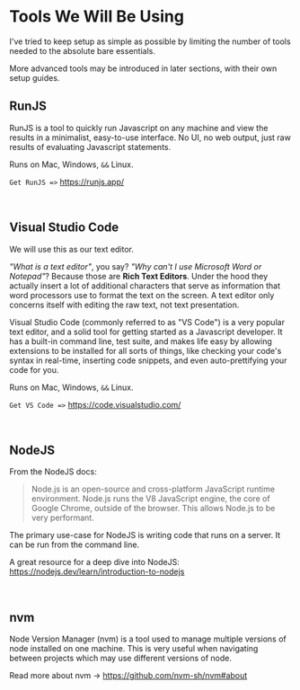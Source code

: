 # Tools We Will Be Using

I've tried to keep setup as simple as possible by limiting the number of tools needed to the absolute bare essentials.

More advanced tools may be introduced in later sections, with their own setup guides.

## RunJS

RunJS is a tool to quickly run Javascript on any machine and view the results in a minimalist, easy-to-use interface. No UI, no web output, just raw results of evaluating Javascript statements.

Runs on Mac, Windows, `&&` Linux.

`Get RunJS =>` https://runjs.app/

&nbsp;

## Visual Studio Code

We will use this as our text editor.

_"What is a text editor"_, you say? _"Why can't I use Microsoft Word or Notepad"_? Because those are **Rich Text Editors**. Under the hood they actually insert a lot of additional characters that serve as information that word processors use to format the text on the screen. A text editor only concerns itself with editing the raw text, not text presentation.

Visual Studio Code (commonly referred to as "VS Code") is a very popular text editor, and a solid tool for getting started as a Javascript developer. It has a built-in command line, test suite, and makes life easy by allowing extensions to be installed for all sorts of things, like checking your code's syntax in real-time, inserting code snippets, and even auto-prettifying your code for you.

Runs on Mac, Windows, `&&` Linux.

`Get VS Code =>` https://code.visualstudio.com/

&nbsp;

## NodeJS

From the NodeJS docs:

> Node.js is an open-source and cross-platform JavaScript runtime environment. Node.js runs the V8 JavaScript engine, the core of Google Chrome, outside of the browser. This allows Node.js to be very performant.

The primary use-case for NodeJS is writing code that runs on a server. It can be run from the command line.

A great resource for a deep dive into NodeJS: https://nodejs.dev/learn/introduction-to-nodejs

&nbsp;

## nvm

Node Version Manager (nvm) is a tool used to manage multiple versions of node installed on one machine. This is very useful when navigating between projects which may use different versions of node.

Read more about nvm -> https://github.com/nvm-sh/nvm#about
